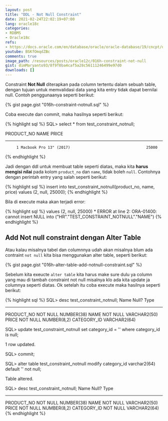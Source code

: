 ```yaml
---
layout: post
title: "DDL - Not Null Constraint"
date: 2021-02-24T22:02:19+07:00
lang: oracle18c
categories:
- RDBMS
- Oracle18c
refs: 
- https://docs.oracle.com/en/database/oracle/oracle-database/19/cncpt/data-integrity.html#GUID-CF2E06A6-6A35-46CE-808E-305A459457CC
youtube: BSKfOmqdZBc
comments: true
image_path: /resources/posts/oracle12c/016h-constraint-not-null
gist: dimMaryanto93/8f9f0ba4caf5a28c56111246499e97d0
downloads: []
---
```


Constraint **Not Null** diterapkan pada column tertentu dalam sebuah table, dengan tujuan untuk memvalidasi data yang kita entry tidak dapat bernilai null. Contoh penggunaanya seperti berikut:


{% gist page.gist "016h-constraint-notnull.sql" %}

Coba execute dan commit, maka hasilnya seperti berikut:

{% highlight sql %}
SQL> select * from test_constraint_notnull;

PRODUCT_NO NAME                                                    PRICE
---------- -------------------------------------------------- ----------
         1 Macbook Pro 13" (2017)                                  25000

{% endhighlight %}

Jadi dengan ddl untuk membuat table seperti diatas, maka kita **harus mengisi nilai** pada kolom `product_no` dan `name`, tidak boleh `null`. Contohnya dengan perintah entry yang salah seperti berikut:

{% highlight sql %}
insert into test_constraint_notnull(product_no, name, price)
values (2, null, 25000);
{% endhighlight %}


Bila di execute maka akan terjadi error:

{% highlight sql %}
values (2, null, 25000)
           *
ERROR at line 2:
ORA-01400: cannot insert NULL into ("HR"."TEST_CONSTRAINT_NOTNULL"."NAME")
{% endhighlight %}


## Add Not null constraint dengan Alter Table

Atau kalau misalnya tabel dan columnnya udah akan misalnya blum ada contraint `not null` kita bisa menggunakan alter table, seperti berikut:

{% gist page.gist "016h-alter-table-add-notnull-constraint.sql" %}

Sebelum kita exeucte `alter table` kita harus make sure dulu ya column yang mau di tambah constraint not null misalnya klo ada kita update ja columnya seperti diatas. Ok setelah itu coba execute maka hasilnya seperti berikut:

{% highlight sql %}
SQL> desc test_constraint_notnull;
 Name                                      Null?    Type
 ----------------------------------------- -------- ----------------------------
 PRODUCT_NO                                NOT NULL NUMBER(38)
 NAME                                      NOT NULL VARCHAR2(50)
 PRICE                                     NOT NULL NUMBER(8,2)
 CATEGORY_ID                                        VARCHAR2(64)


SQL> update test_constraint_notnull
set category_id = ''
where category_id is null;

1 row updated.

SQL> commit;

SQL> alter table test_constraint_notnull
    modify category_id varchar2(64) default '' not null;

Table altered.

SQL> desc test_constraint_notnull;
 Name                                      Null?    Type
 ----------------------------------------- -------- ----------------------------
 PRODUCT_NO                                NOT NULL NUMBER(38)
 NAME                                      NOT NULL VARCHAR2(50)
 PRICE                                     NOT NULL NUMBER(8,2)
 CATEGORY_ID                               NOT NULL VARCHAR2(64)
{% endhighlight %}